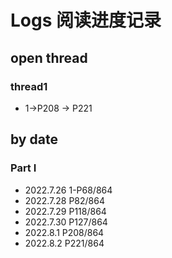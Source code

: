 # Logs 阅读进度记录

## open thread

### thread1

- 1->P208 -> P221








## by date

### Part I

* 2022.7.26 1-P68/864
* 2022.7.28 P82/864
* 2022.7.29 P118/864
* 2022.7.30 P127/864
* 2022.8.1 P208/864
* 2022.8.2 P221/864

